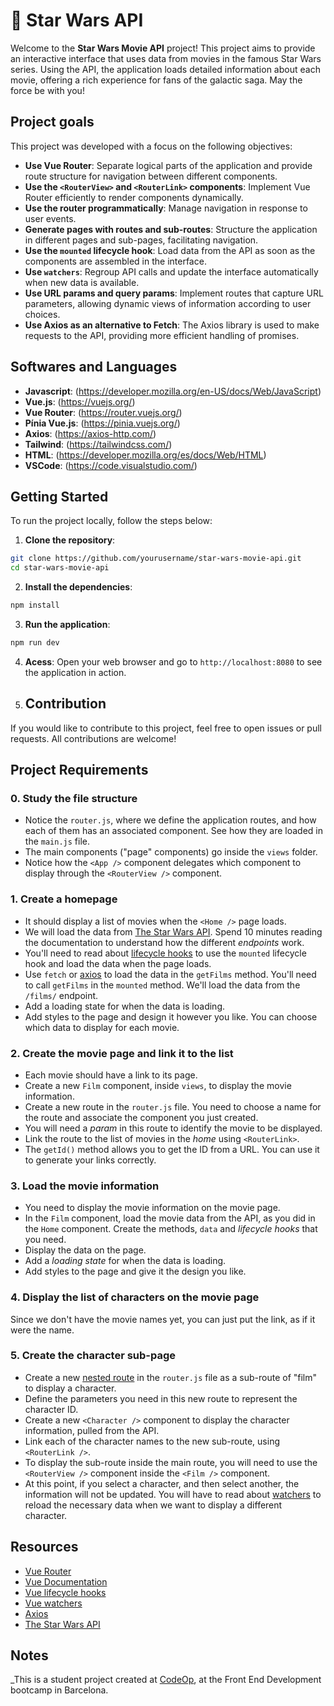 # 🌟 Star Wars API

Welcome to the **Star Wars Movie API** project! This project aims to provide an interactive interface that uses data from movies in the famous Star Wars series. Using the API, the application loads detailed information about each movie, offering a rich experience for fans of the galactic saga. May the force be with you!

## Project goals

This project was developed with a focus on the following objectives:

- **Use Vue Router**: Separate logical parts of the application and provide route structure for navigation between different components.
- **Use the `<RouterView>` and `<RouterLink>` components**: Implement Vue Router efficiently to render components dynamically.
- **Use the router programmatically**: Manage navigation in response to user events.
- **Generate pages with routes and sub-routes**: Structure the application in different pages and sub-pages, facilitating navigation.
- **Use the `mounted` lifecycle hook**: Load data from the API as soon as the components are assembled in the interface.
- **Use `watchers`**: Regroup API calls and update the interface automatically when new data is available.
- **Use URL params and query params**: Implement routes that capture URL parameters, allowing dynamic views of information according to user choices.
- **Use Axios as an alternative to Fetch**: The Axios library is used to make requests to the API, providing more efficient handling of promises.

  
## Softwares and Languages

- **Javascript**: (https://developer.mozilla.org/en-US/docs/Web/JavaScript)
- **Vue.js**: (https://vuejs.org/)
- **Vue Router**: (https://router.vuejs.org/)
- **Pínia Vue.js**: (https://pinia.vuejs.org/)
- **Axios**: (https://axios-http.com/)
- **Tailwind**: (https://tailwindcss.com/)
- **HTML**: (https://developer.mozilla.org/es/docs/Web/HTML)
- **VSCode**: (https://code.visualstudio.com/)

## Getting Started

To run the project locally, follow the steps below:

1. **Clone the repository**:

```bash
git clone https://github.com/yourusername/star-wars-movie-api.git
cd star-wars-movie-api
```

2. **Install the dependencies**:

```bash
npm install
```

3. **Run the application**:

```bash
npm run dev
```

4. **Acess**: Open your web browser and go to `http://localhost:8080` to see the application in action.

5. ## Contribution

If you would like to contribute to this project, feel free to open issues or pull requests. All contributions are welcome!


## Project Requirements

### 0. Study the file structure

- Notice the `router.js`, where we define the application routes, and how each of them has an associated component. See how they are loaded in the `main.js` file.
- The main components ("page" components) go inside the `views` folder.
- Notice how the `<App />` component delegates which component to display through the `<RouterView />` component.

### 1. Create a homepage

- It should display a list of movies when the `<Home />` page loads.
- We will load the data from [The Star Wars API](https://swapi.dev/). Spend 10 minutes reading the documentation to understand how the different _endpoints_ work.
- You'll need to read about [lifecycle hooks](https://vuejs.org/guide/essentials/lifecycle.html) to use the `mounted` lifecycle hook and load the data when the page loads.
- Use `fetch` or [axios](https://github.com/axios/axios) to load the data in the `getFilms` method. You'll need to call `getFilms` in the `mounted` method. We'll load the data from the `/films/` endpoint.
- Add a loading state for when the data is loading.
- Add styles to the page and design it however you like. You can choose which data to display for each movie.

### 2. Create the movie page and link it to the list

- Each movie should have a link to its page.
- Create a new `Film` component, inside `views`, to display the movie information.
- Create a new route in the `router.js` file. You need to choose a name for the route and associate the component you just created.
- You will need a _param_ in this route to identify the movie to be displayed.
- Link the route to the list of movies in the _home_ using `<RouterLink>`.
- The `getId()` method allows you to get the ID from a URL. You can use it to generate your links correctly.

### 3. Load the movie information

- You need to display the movie information on the movie page.
- In the `Film` component, load the movie data from the API, as you did in the `Home` component. Create the methods, `data` and _lifecycle hooks_ that you need.
- Display the data on the page.
- Add a _loading_ _state_ for when the data is loading.
- Add styles to the page and give it the design you like.

### 4. Display the list of characters on the movie page

Since we don't have the movie names yet, you can just put the link, as if it were the name.

### 5. Create the character sub-page

- Create a new [nested route](https://router.vuejs.org/guide/essentials/nested-routes.html) in the `router.js` file as a sub-route of "film" to display a character.
- Define the parameters you need in this new route to represent the character ID.
- Create a new `<Character />` component to display the character information, pulled from the API.
- Link each of the character names to the new sub-route, using `<RouterLink />`.
- To display the sub-route inside the main route, you will need to use the `<RouterView />` component inside the `<Film />` component.
- At this point, if you select a character, and then select another, the information will not be updated. You will have to read about [watchers](https://vuejs.org/guide/essentials/watchers.html) to reload the necessary data when we want to display a different character.

## Resources

- [Vue Router](https://router.vuejs.org/introduction.html)
- [Vue Documentation](https://vuejs.org/guide/introduction.html)
- [Vue lifecycle hooks](https://vuejs.org/guide/essentials/lifecycle.html)
- [Vue watchers](https://vuejs.org/guide/essentials/watchers.html)
- [Axios](https://github.com/axios/axios)
- [The Star Wars API](https://swapi.dev/)

## Notes

_This is a student project created at [CodeOp](http://CodeOp.tech), at the Front End Development bootcamp in Barcelona.
